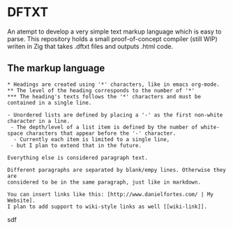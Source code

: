 # DFTXT

An atempt to develop a very simple text markup language which is easy to parse.
This repository holds a small proof-of-concept compiler (still WIP) writen in Zig that takes
.dftxt files and outputs .html code. 

## The markup language

```
* Headings are created using '*' characters, like in emacs org-mode.
** The level of the heading corresponds to the number of '*'
*** The heading's texts follows the '*' characters and must be contained in a single line.

- Unordered lists are defined by placing a '-' as the first non-white character in a line.
 - The depth/level of a list item is defined by the number of white-space characters that appear before the '-' character.
  - Currently each item is limited to a single line,
 - but I plan to extend that in the future.

Everything else is considered paragraph text. 

Different paragraphs are separated by blank/empy lines. Otherwise they are
considered to be in the same paragraph, just like in markdown.

You can insert links like this: [http://www.danielfortes.com/ | My Website]. 
I plan to add support to wiki-style links as well [[wiki-link]].
```
sdf


